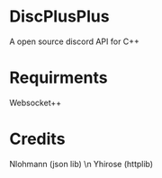 # DiscPlusPlus

A open source discord API for C++


# Requirments 
Websocket++

# Credits

Nlohmann (json lib) \n
Yhirose (httplib)
